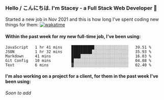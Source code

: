 ### Hello / こんにちは. I'm Stacey - a Full Stack Web Developer 👋

Started a new job in Nov 2021 and this is how long I've spent coding new things for them: [![wakatime](https://wakatime.com/badge/user/86082ce1-bca4-4a02-a7a3-c2242e42ac7a/project/12b01edb-1cc9-44e6-b4ef-181fde524dc6.svg)](https://wakatime.com/badge/user/86082ce1-bca4-4a02-a7a3-c2242e42ac7a/project/12b01edb-1cc9-44e6-b4ef-181fde524dc6)

#### Within the past week for my new full-time job, I've been using:
<!--START_SECTION:waka-->
```text
JavaScript   1 hr 41 mins    ██████████░░░░░░░░░░░░░░░   39.51 % 
JSON         1 hr 32 mins    █████████░░░░░░░░░░░░░░░░   35.93 % 
Markdown     41 mins         ████░░░░░░░░░░░░░░░░░░░░░   16.03 % 
Git Config   10 mins         █░░░░░░░░░░░░░░░░░░░░░░░░   04.08 % 
Text         6 mins          ▓░░░░░░░░░░░░░░░░░░░░░░░░   02.40 % 
```
<!--END_SECTION:waka-->

#### I'm also working on a project for a client, for them in the past week I've been using:
*Soon to add*

